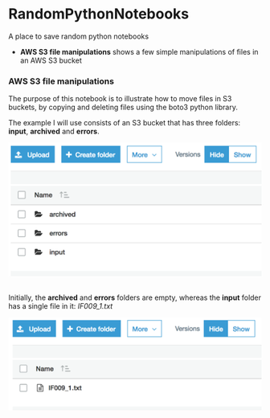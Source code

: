 # RandomPythonNotebooks
A place to save random python notebooks

<ul>
<li> <b>AWS S3 file manipulations</b> shows a few simple manipulations of files in an AWS S3 bucket
</ul>

<h3>AWS S3 file manipulations</h3>

The purpose of this notebook is to illustrate how to move files in S3 buckets, by copying and deleting files using the boto3 python library.

The example I will use consists of an S3 bucket that has three folders: <b>input</b>, <b>archived</b> and <b>errors</b>. 

<img src='files/s3_all_three_folders.png'> <br>
<br>

Initially, the <b>archived</b> and <b>errors</b> folders are empty, whereas the <b>input</b> folder has a single file in it: *IF009_1.txt* <br>

<img src='files/s3_input_folder.png'>

